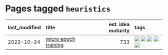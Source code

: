 # Pages tagged `heuristics`

|last_modified|title|est. idea maturity|tags
|:---|:---|---:|:---|
|2022-10-24|[micro epoch training](../micro-epoch.md)|733|[![](https://img.shields.io/badge/tag-augmentation-1043a5)](../tags/augmentation.md) [![](https://img.shields.io/badge/tag-dataset-ff6770)](../tags/dataset.md) [![](https://img.shields.io/badge/tag-heuristics-35b163)](../tags/heuristics.md) [![](https://img.shields.io/badge/tag-tooling-a9524c)](../tags/tooling.md) [![](https://img.shields.io/badge/tag-training-c4fb38)](../tags/training.md)|